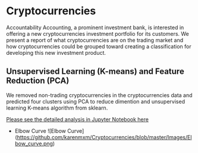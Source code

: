 # Cryptocurrencies

Accountability Accounting, a prominent investment bank, is interested in offering a new cryptocurrencies investment portfolio for its customers. We present a report of what cryptocurrencies are on the trading market and how cryptocurrencies could be grouped toward creating a classification for developing this new investment product. 

## Unsupervised Learning (K-means) and Feature Reduction (PCA)
We removed non-trading cryptocurrencies in the cryptocurrencies data and predicted four clusters using PCA to reduce dimention and unsupervised learning K-means algorithm from sklearn. 

[Please see the detailed analysis in Jupyter Notebook here](https://github.com/karenmxm/Cryptocurrencies/blob/master/Challenge.ipynb)

 - Elbow Curve
 ![Elbow Curve] (https://github.com/karenmxm/Cryptocurrencies/blob/master/Images/Elbow_curve.png)
